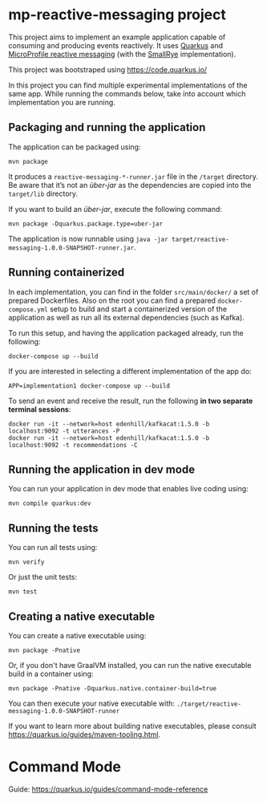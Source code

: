 # mp-reactive-messaging project

This project aims to implement an example application capable of consuming and producing events reactively.
It uses [Quarkus](https://quarkus.io/) and [MicroProfile reactive messaging](https://github.com/eclipse/microprofile-reactive-messaging) (with the [SmallRye](https://smallrye.io/smallrye-reactive-messaging) implementation).

This project was bootstraped using https://code.quarkus.io/

In this project you can find multiple experimental implementations of the same app. While running the commands below, take into account which implementation you are running. 

## Packaging and running the application

The application can be packaged using:
```shell script
mvn package
```
It produces a `reactive-messaging-*-runner.jar` file in the `/target` directory.
Be aware that it’s not an _über-jar_ as the dependencies are copied into the `target/lib` directory.

If you want to build an _über-jar_, execute the following command:
```shell script
mvn package -Dquarkus.package.type=uber-jar
```

The application is now runnable using `java -jar target/reactive-messaging-1.0.0-SNAPSHOT-runner.jar`.

## Running containerized

In each implementation, you can find in the folder `src/main/docker/` a set of prepared Dockerfiles. 
Also on the root you can find a prepared `docker-compose.yml` setup to build and start a containerized version of the application as well as run all its external dependencies (such as Kafka).

To run this setup, and having the application packaged already, run the following:

```shell script
docker-compose up --build
```

If you are interested in selecting a different implementation of the app do:

 ```shell script
APP=implementation1 docker-compose up --build
 ```

To send an event and receive the result, run the following **in two separate terminal sessions**:

 ```shell script
docker run -it --network=host edenhill/kafkacat:1.5.0 -b localhost:9092 -t utterances -P
docker run -it --network=host edenhill/kafkacat:1.5.0 -b localhost:9092 -t recommendations -C
 ```

## Running the application in dev mode

You can run your application in dev mode that enables live coding using:
```shell script
mvn compile quarkus:dev
```

## Running the tests

You can run all tests using:

```shell script
mvn verify
```

Or just the unit tests:

```shell script
mvn test
```

## Creating a native executable

You can create a native executable using: 
```shell script
mvn package -Pnative
```

Or, if you don't have GraalVM installed, you can run the native executable build in a container using: 
```shell script
mvn package -Pnative -Dquarkus.native.container-build=true
```

You can then execute your native executable with: `./target/reactive-messaging-1.0.0-SNAPSHOT-runner`

If you want to learn more about building native executables, please consult https://quarkus.io/guides/maven-tooling.html.

# Command Mode

Guide: https://quarkus.io/guides/command-mode-reference
